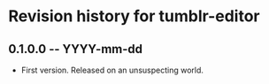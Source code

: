 # Revision history for tumblr-editor

## 0.1.0.0 -- YYYY-mm-dd

* First version. Released on an unsuspecting world.
